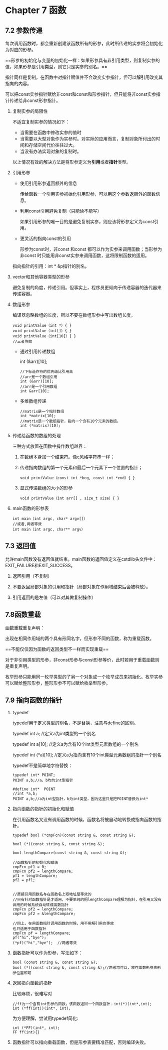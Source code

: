 #  Chapter 7 函数

## 7.2 参数传递

每次调用函数时，都会重新创建该函数所有的形参，此时所传递的实参将会初始化为对应的形参。

==形参的初始化与变量的初始化一样：如果形参具有非引用类型，则复制实参的值，如果形参是引用类型，则它只是实参的别名。==

指针同样是复制，在函数中对指针赋值并不会改变实参指针，但可以解引用改变其指向的内容。

可以把const实参指针赋给非const和const和形参指针，但只能将非const实参指针传递给非const形参指针。

1. 复制实参的局限性

   不适宜复制实参的情况如下：

   + 当需要在函数中修改实参的值时
   + 当需要以大型对象作为实参时。对实际的应用而言，复制对象所付出的时间和存储空间代价往往过大。
   + 当没有办法实现对象的复制时。

   以上情况有效的解决方法是将形参定义为**引用**或者**指针**类型。

2. 引用形参

   + 使用引用形参返回额外的信息

     传给函数一个引用实参初始化引用形参，可以用这个参数返额外的函数信息。

   + 利用const引用避免复制（只能读不能写）

     如果引用形参的唯一目的是避免复制实参，则应该将形参定义为const引用。

   + 更灵活的指向const的引用

     形参为const时，非const 和const 都可以作为实参来调用函数；当形参为非const 时只能用非const实参来调用函数，这将限制函数的适用。

   指向指针的引用：int * &p指针的别名。

3. vector和其他容器类型的形参 

   避免复制的角度，传递引用。但事实上，程序员更倾向于传递容器的迭代器来传递容器。

4. 数组形参

   编译器忽略数组的长度，所以不要在数组形参中写出数组长度。

   ~~~
   void printValue（int *）{ }
   void printValue（int[]）{ }
   void printValue（int[10]）{ }
   //三者等效
   ~~~

   + 通过引用传递数组

     int  (&arr)[10];

     ~~~;
     //下标造作符的优先级比引用高
     //arr是一个数组引用
     int (&arr)[10];
     //arr是一个引用数组
     int &arr[10];
     ~~~

   + 多维数组传递

     ~~~
     //matrix是一个指针数组
     int *matrix[10];
     //matrix是一个数组指针，指向一个含有10个元素的数组。
     int (*matrix)[10];
     ~~~

5. 传递给函数的数组的处理

   三种方式放置在函数中操作数组越界：

   1. 在数组本身加一个结束符。像c风格字符串一样；

   2. 传递指向数组的第一个元素和最后一个元素下一个位置的指针；

      ~~~
      void printValue（const int *beg, const int *end）{ }
      ~~~

   3. 显式传递数组的大小的形参

      ~~~
      void printValue（int arr[] , size_t size）{ }
      ~~~

6. main函数的形参表

   ~~~
   int main（int argc, char* argv[]）
   //或者,两者等效
   int main（int argc, char** argv）
   ~~~

## 7.3 返回值

允许main函数没有返回值就结束。main函数的返回值定义在cstdlib头文件中：EXIT_FAILURE和EXIT_SUCCESS。

1. 返回引用（不复制）
2. 不要返回局部对象的引用和指针（局部对象在作用域结束后会被释放）。

3. 引用返回的是左值（可以对其做复制操作）

## 7.8函数重载

函数重载重复声明：

出现在相同作用域的两个具有形同名字，但形参不同的函数，称为重载函数。

==不能仅仅因为函数的返回类型不一样而实现重载==

对于非引用类型的形参，非const形参与const形参等价，此时若用于重载函数则是重复声明。

枚举形参只能用同一枚举类型的了另一个对象或一个枚举成员来初始化。枚举实参可以赋给整形形参，整形形参不可以赋给枚举型形参。

## 7.9 指向函数的指针

1. typedef

   typedef用于定义类型的别名，不是替换，注意与define的区别。

   typedef int a;  //定义a为int类型的一个别名

   typedef int a[10];  //定义a为含有10个int类型元素数组的一个别名

   typedef int (*a)[10];  //定义a为指向含有10个int类型元素数组的指针一个别名

   typedef不是简单地字符替换：

   ~~~
   typedef int* POINT;
   POINT a,b;//a，b均为int型指针
   
   #define int*  POINT
   //int *a,b;
   POINT a,b;//a为int型指针，b为int类型，因为这里只是把POINT替换为int*
   ~~~

2. 指向函数的指针的初始化和赋值

   在引用函数名又没有调用函数的时候，函数名将被自动地转换成指向函数的指针。

   ~~~
   typedef bool (*cmpFcn)(const string &, const string &);
   
   bool (*)(const string &, const string &);
   
   bool lengthCompare(const string &, const string &);
   
   //函数指针的初始化和赋值
   cmpFcn pf1 = 0;
   cmpFcn pf2 = lengthCompare;
   pf1 = lengthCompare;
   pf2 = pf1;
   
   
   //直接引用函数名与在函数名上取地址是等效的
   //只有针对函数指针是才适用，不要单纯的把lengthCompare理解为指针，在引用又没有调用的时候系统自动转成函数指针
   cmpFcn pf2 = lengthCompare;
   cmpFcn pf2 = &lengthCompare;
   
   //同上，在用函数指针调用函数的时候，用不用解引用也等效
   也只适用于函数指针
   cmpFcn pf = lengthCompare;
   pf("hi","bye");
   (*pf)("hi","bye");  //两者等效
   ~~~

3. 函数指针可以作为形参，写法如下：

   ~~~
   bool (const string &, const string &);
   bool (*)(const string &, const string &);//两者均可以，放在函数形参表形参位置即可
   ~~~

4. 返回指向函数的指针

   比较麻烦，很难写对

   ~~~
   //ff为一个含有int形参的函数，该函数返回一个函数指针：int(*)(int*,int);
   int (*ff(int))(int*, int);
   ~~~

   为方便理解，尝试用typedef简化:

   ~~~
   int (*FF)(int*, int);
   FF ff(int){}
   ~~~

5. 函数指针可以指向重载函数，但是形参表要精准匹配，否则编译失败。

